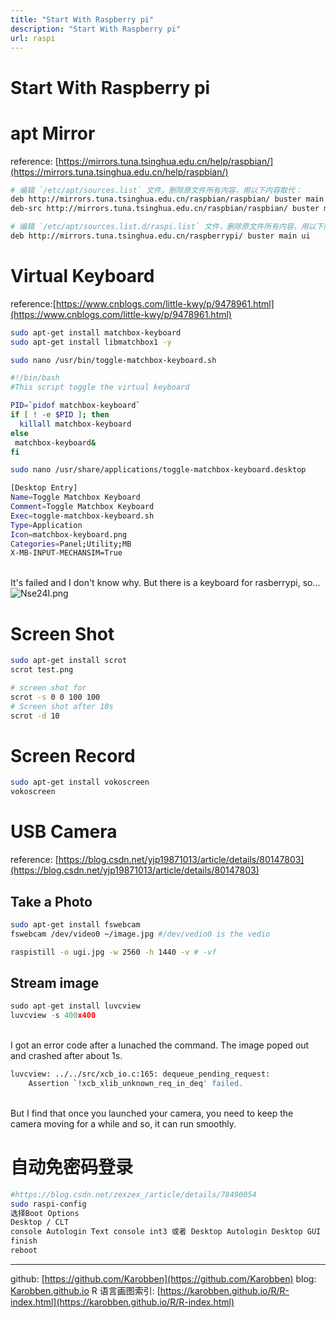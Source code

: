 ```yaml
---
title: "Start With Raspberry pi"
description: "Start With Raspberry pi"
url: raspi
---
```


# Start With Raspberry pi

<a name="zrj6g"></a>
# apt Mirror
reference: [https://mirrors.tuna.tsinghua.edu.cn/help/raspbian/](https://mirrors.tuna.tsinghua.edu.cn/help/raspbian/)<br />

```bash
# 编辑 `/etc/apt/sources.list` 文件，删除原文件所有内容，用以下内容取代：
deb http://mirrors.tuna.tsinghua.edu.cn/raspbian/raspbian/ buster main non-free contrib
deb-src http://mirrors.tuna.tsinghua.edu.cn/raspbian/raspbian/ buster main non-free contrib

# 编辑 `/etc/apt/sources.list.d/raspi.list` 文件，删除原文件所有内容，用以下内容取代：
deb http://mirrors.tuna.tsinghua.edu.cn/raspberrypi/ buster main ui
```


<a name="7Ngbi"></a>
# Virtual Keyboard
reference:[https://www.cnblogs.com/little-kwy/p/9478961.html](https://www.cnblogs.com/little-kwy/p/9478961.html)
```bash
sudo apt-get install matchbox-keyboard
sudo apt-get install libmatchbox1 -y
```


```bash
sudo nano /usr/bin/toggle-matchbox-keyboard.sh
```


```bash
#!/bin/bash
#This script toggle the virtual keyboard

PID=`pidof matchbox-keyboard`
if [ ! -e $PID ]; then
  killall matchbox-keyboard
else
 matchbox-keyboard&
fi
```


```bash
sudo nano /usr/share/applications/toggle-matchbox-keyboard.desktop
```


```bash
[Desktop Entry]
Name=Toggle Matchbox Keyboard
Comment=Toggle Matchbox Keyboard
Exec=toggle-matchbox-keyboard.sh
Type=Application
Icon=matchbox-keyboard.png
Categories=Panel;Utility;MB
X-MB-INPUT-MECHANSIM=True
```

<br />It's failed and I don't know why. But there is a keyboard for rasberrypi, so...
![Nse24I.png](https://s1.ax1x.com/2020/06/26/Nse24I.png)

# Screen Shot


```bash
sudo apt-get install scrot
scrot test.png

# screen shot for
scrot -s 0 0 100 100
# Screen shot after 10s
scrot -d 10

```


<a name="7c6vp"></a>
# Screen Record


```bash
sudo apt-get install vokoscreen
vokoscreen
```


<a name="UitKE"></a>
# USB Camera
reference: [https://blog.csdn.net/yjp19871013/article/details/80147803](https://blog.csdn.net/yjp19871013/article/details/80147803)
<a name="ehp8l"></a>
## Take a Photo
```bash
sudo apt-get install fswebcam
fswebcam /dev/video0 ~/image.jpg #/dev/vedio0 is the vedio
```


```bash
raspistill -o ugi.jpg -w 2560 -h 1440 -v # -vf
```


<a name="Lutis"></a>
## Stream image
```python
sudo apt-get install luvcview
luvcview -s 400x400
```

<br />I got an error code after a lunached the command. The image poped out and crashed after about 1s.<br />

```bash
luvcview: ../../src/xcb_io.c:165: dequeue_pending_request:
	Assertion `!xcb_xlib_unknown_req_in_deq' failed.
```

<br />But I find that once you launched your camera, you need to keep the camera moving for a while and so, it can run smoothly.<br />

<a name="Z6Lcj"></a>
# 自动免密码登录


```bash
#https://blog.csdn.net/zexzex_/article/details/78490054
sudo raspi-config
选择Boot Options
Desktop / CLT
console Autologin Text console int3 或者 Desktop Autologin Desktop GUI 桌面环境
finish
reboot
```



---
github: [https://github.com/Karobben](https://github.com/Karobben)
blog: [Karobben.github.io](http://Karobben.github.io)
R 语言画图索引: [https://karobben.github.io/R/R-index.html](https://karobben.github.io/R/R-index.html)
